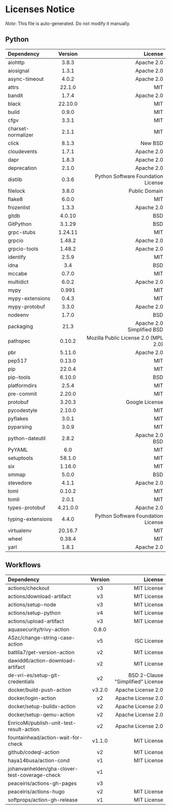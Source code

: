 # Licenses Notice
*Note*: This file is auto-generated. Do not modify it manually.
## Python
| Dependency | Version | License |
|:-----------|:-------:|--------:|
|aiohttp|3.8.3|Apache 2.0|
|aiosignal|1.3.1|Apache 2.0|
|async-timeout|4.0.2|Apache 2.0|
|attrs|22.1.0|MIT|
|bandit|1.7.4|Apache 2.0|
|black|22.10.0|MIT|
|build|0.9.0|MIT|
|cfgv|3.3.1|MIT|
|charset-normalizer|2.1.1|MIT|
|click|8.1.3|New BSD|
|cloudevents|1.7.1|Apache 2.0|
|dapr|1.8.3|Apache 2.0|
|deprecation|2.1.0|Apache 2.0|
|distlib|0.3.6|Python Software Foundation License|
|filelock|3.8.0|Public Domain|
|flake8|6.0.0|MIT|
|frozenlist|1.3.3|Apache 2.0|
|gitdb|4.0.10|BSD|
|GitPython|3.1.29|BSD|
|grpc-stubs|1.24.11|MIT|
|grpcio|1.48.2|Apache 2.0|
|grpcio-tools|1.48.2|Apache 2.0|
|identify|2.5.9|MIT|
|idna|3.4|BSD|
|mccabe|0.7.0|MIT|
|multidict|6.0.2|Apache 2.0|
|mypy|0.991|MIT|
|mypy-extensions|0.4.3|MIT|
|mypy-protobuf|3.3.0|Apache 2.0|
|nodeenv|1.7.0|BSD|
|packaging|21.3|Apache 2.0<br/>Simplified BSD|
|pathspec|0.10.2|Mozilla Public License 2.0 (MPL 2.0)|
|pbr|5.11.0|Apache 2.0|
|pep517|0.13.0|MIT|
|pip|22.0.4|MIT|
|pip-tools|6.10.0|BSD|
|platformdirs|2.5.4|MIT|
|pre-commit|2.20.0|MIT|
|protobuf|3.20.3|Google License|
|pycodestyle|2.10.0|MIT|
|pyflakes|3.0.1|MIT|
|pyparsing|3.0.9|MIT|
|python-dateutil|2.8.2|Apache 2.0<br/>BSD|
|PyYAML|6.0|MIT|
|setuptools|58.1.0|MIT|
|six|1.16.0|MIT|
|smmap|5.0.0|BSD|
|stevedore|4.1.1|Apache 2.0|
|toml|0.10.2|MIT|
|tomli|2.0.1|MIT|
|types-protobuf|4.21.0.0|Apache 2.0|
|typing-extensions|4.4.0|Python Software Foundation License|
|virtualenv|20.16.7|MIT|
|wheel|0.38.4|MIT|
|yarl|1.8.1|Apache 2.0|
## Workflows
| Dependency | Version | License |
|:-----------|:-------:|--------:|
|actions/checkout|v3|MIT License|
|actions/download-artifact|v3|MIT License|
|actions/setup-node|v3|MIT License|
|actions/setup-python|v4|MIT License|
|actions/upload-artifact|v3|MIT License|
|aquasecurity/trivy-action|0.8.0||
|ASzc/change-string-case-action|v5|ISC License|
|battila7/get-version-action|v2|MIT License|
|dawidd6/action-download-artifact|v2|MIT License|
|de-vri-es/setup-git-credentials|v2|BSD 2-Clause "Simplified" License|
|docker/build-push-action|v3.2.0|Apache License 2.0|
|docker/login-action|v2|Apache License 2.0|
|docker/setup-buildx-action|v2|Apache License 2.0|
|docker/setup-qemu-action|v2|Apache License 2.0|
|EnricoMi/publish-unit-test-result-action|v2|Apache License 2.0|
|fountainhead/action-wait-for-check|v1.1.0|MIT License|
|github/codeql-action|v2|MIT License|
|haya14busa/action-cond|v1|MIT License|
|johanvanhelden/gha-clover-test-coverage-check|v1||
|peaceiris/actions-gh-pages|v3||
|peaceiris/actions-hugo|v2|MIT License|
|softprops/action-gh-release|v1|MIT License|